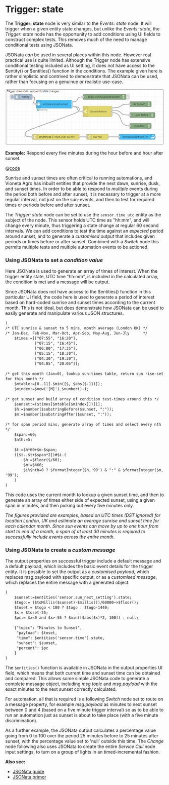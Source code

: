 # Trigger: state

The **Trigger: state** node is very similar to the _Events: state_ node. It will trigger when a given entity state changes, but unlike the _Events: state_, the _Trigger: state_ node has the opportunity to add conditions using UI fields to construct complex tests. This removes much of the need to manage conditional tests using JSONata.

JSONata _can_ be used in several places within this node. However real practical use is quite limited. Although the Trigger node has extensive conditional testing included as UI setting, it does not have access to the $entity() or $entities() function in the conditions. The example given here is rather simplistic and contrived to demonstrate that JSONata can be used, rather than focusing on a genuinue or realistic use-case.

![screenshot](./images/jsonata_4_1.png)

**Example:** Respond every five minutes during the hour before and hour after sunset.

@[code](@examples/cookbook/jsonata-examples/trigger-state.json)

Sunrise and sunset times are often critical to running automations, and Vioneta Agro has inbuilt entities that provide the next dawn, sunrise, dusk, and sunset times. In order to be able to respond to _multiple_ events during the period both before and after sunset, it is necessary to trigger at a more regular interval, not just on the sun-events, and then to test for required times or periods before and after sunset.

The _Trigger: state_ node can be set to use the `sensor.time_utc` entity as the subject of the node. This sensor holds UTC time as "hh:mm", and will change every minute, thus triggering a state change at regular 60 second intervals. We can add conditions to test the time against an _expected_ period around sunset, and to generate a _customised output_ that includes given periods or times before or after sunset. Combined with a _Switch_ node this permits multiple tests and multiple automation events to be actioned.

### Using JSONata to set a _condition value_

Here JSONata is used to generate an array of times of interest. When the trigger entity state, UTC time "hh:mm", is included in the calculated array, the condition is met and a message will be output.

Since JSONata does not have access to the $entities() function in this particular UI field, the code here is used to generate a period of interest based on hard-coded sunrise and sunset times according to the current month. This is not ideal, but does demonstrate how JSONata can be used to easily generate and manipulate various JSON structures.

```
(
/* UTC sunrise & sunset to 5 mins, month average (London UK) */
/* Jan-Dec, Feb-Nov, Mar-Oct, Apr-Sep, May-Aug, Jun-Jly      */
    $times:=[["07:55", "16:20"],
             ["07:15", "16:45"],
             ["06:00", "17:35"],
             ["05:15", "18:30"],
             ["04:30", "19:30"],
             ["04:05", "20:05"]];

/* get this month (Jan=0), lookup sun-times table, return sun rise-set for this month */
    $mtable:=[0..11].$min([$, $abs($-11)]);
    $mindex:=$now('[M]').$number()-1;

/* get sunset and build array of condition test-times around this */
    $sunset:=($times[$mtable[$mindex]])[1];
    $h:=$number($substringBefore($sunset, ":"));
    $m:=$number($substringAfter($sunset, ":"));

/* for span period mins, generate array of times and select every nth */
    $span:=60;
    $nth:=5;

    $t:=$h*60+$m-$span;
    ([$t..$t+$span*2])#$i.(
        $h:=$floor($/60);
        $m:=$%60;
        $i%$nth=0 ? $formatInteger($h,'99') & ":" & $formatInteger($m, '99');
    )
)
```

This code uses the current month to lookup a given sunset time, and then to generate an array of times either side of expected sunset, using a given span in minutes, and then picking out every five minutes only.

_The figures provided are examples, based on UTC times (DST ignored) for location London, UK and estimate an average sunrise and sunset time for each calendar month. Since sun events can move by up to one hour from start to end of a month, a span of at least 30 minutes is required to successfully include events across the entire month._

### Using JSONata to create a _custom message_

The output properties on successful trigger include a default message and a default payload, which includes the basic event details for the trigger entity. It is possible to set the output as a _customised payload_, which replaces msg.payload with specific output, or as a _customised message_, which replaces the entire message with a generated object.

```
(
    $sunset:=$entities('sensor.sun_next_setting').state;
    $togo:= ($toMillis($sunset)-$millis())/60000~>$floor();
    $toset:= $togo < 180 ? $togo : $togo-1440;
    $x:= $toset-25;
    $pc:= $x<0 and $x>-55 ? $min([$abs($x)*2, 100]) : null;

    {"topic": "Minutes to Sunset",
     "payload": $toset,
     "time": $entities('sensor.time').state,
     "sunset": $sunset,
     "percent": $pc
    }
)
```

The `$entities()` function is available in JSONata in the output properties UI field, which means that both current time and sunset time can be obtained and compared. This allows some simple JSONata code to generate a complete message object, including _msg.topic_ and _msg.payload_ with the exact minutes to the next sunset correctly calculated.

For automation, all that is required is a following _Switch_ node set to route on a message property, for example _msg.payload_ as minutes to next sunset between 0 and 4 (based on a five minute trigger interval) so as to be able to run an automation just as sunset is about to take place (with a five minute discrimination).

As a further example, the JSONata output calculates a percentage value going from 0 to 100 over the period 25 minutes before to 25 minutes after sunset, with the percentage value set to 'null' outside this time. The _Change_ node following also uses JSONata to create the entire _Service Call_ node input settings, to turn on a group of lights in an timed-incremental fashion.

**Also see:**

- [JSONata guide](../../guide/jsonata/)
- [JSONata primer](../../guide/jsonata/jsonata-primer.md)
